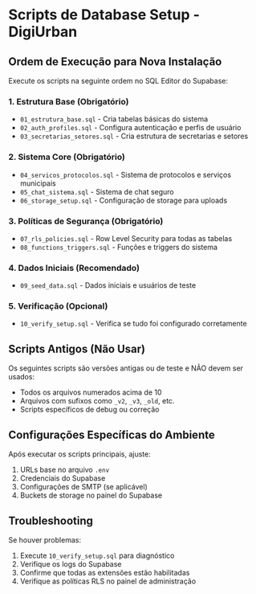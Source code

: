 # Scripts de Database Setup - DigiUrban

## Ordem de Execução para Nova Instalação

Execute os scripts na seguinte ordem no SQL Editor do Supabase:

### 1. Estrutura Base (Obrigatório)
- `01_estrutura_base.sql` - Cria tabelas básicas do sistema
- `02_auth_profiles.sql` - Configura autenticação e perfis de usuário
- `03_secretarias_setores.sql` - Cria estrutura de secretarias e setores

### 2. Sistema Core (Obrigatório)
- `04_servicos_protocolos.sql` - Sistema de protocolos e serviços municipais
- `05_chat_sistema.sql` - Sistema de chat seguro
- `06_storage_setup.sql` - Configuração de storage para uploads

### 3. Políticas de Segurança (Obrigatório)
- `07_rls_policies.sql` - Row Level Security para todas as tabelas
- `08_functions_triggers.sql` - Funções e triggers do sistema

### 4. Dados Iniciais (Recomendado)
- `09_seed_data.sql` - Dados iniciais e usuários de teste

### 5. Verificação (Opcional)
- `10_verify_setup.sql` - Verifica se tudo foi configurado corretamente

## Scripts Antigos (Não Usar)

Os seguintes scripts são versões antigas ou de teste e NÃO devem ser usados:
- Todos os arquivos numerados acima de 10
- Arquivos com sufixos como `_v2`, `_v3`, `_old`, etc.
- Scripts específicos de debug ou correção

## Configurações Específicas do Ambiente

Após executar os scripts principais, ajuste:
1. URLs base no arquivo `.env`
2. Credenciais do Supabase
3. Configurações de SMTP (se aplicável)
4. Buckets de storage no painel do Supabase

## Troubleshooting

Se houver problemas:
1. Execute `10_verify_setup.sql` para diagnóstico
2. Verifique os logs do Supabase
3. Confirme que todas as extensões estão habilitadas
4. Verifique as políticas RLS no painel de administração